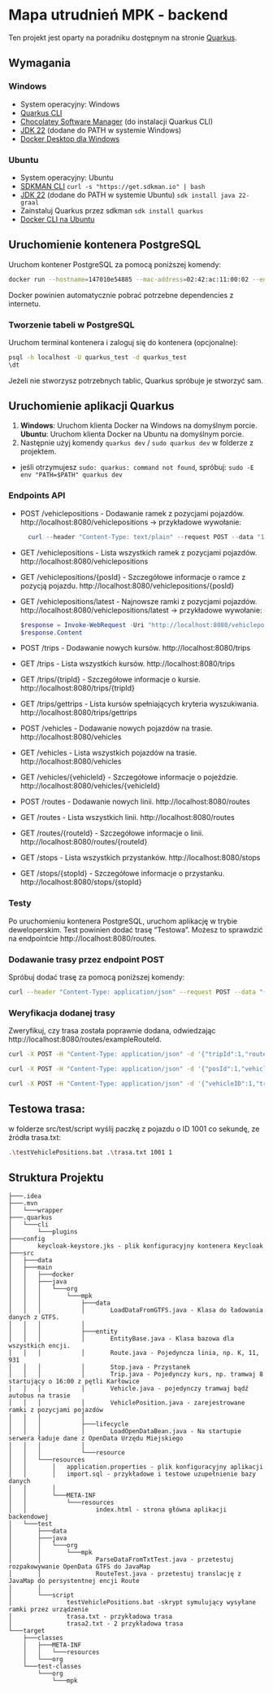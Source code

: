 # Mapa utrudnień MPK - backend

Ten projekt jest oparty na poradniku dostępnym na stronie [Quarkus][1].

## Wymagania

### Windows

- System operacyjny: Windows
- [Quarkus CLI][2]
- [Chocolatey Software Manager][3] (do instalacji Quarkus CLI)
- [JDK 22][4] (dodane do PATH w systemie Windows)
- [Docker Desktop dla Windows][5]

### Ubuntu

- System operacyjny: Ubuntu
- [SDKMAN CLI][6]
  ```curl -s "https://get.sdkman.io" | bash```
- [JDK 22][4] (dodane do PATH w systemie Ubuntu)
  ```sdk install java 22-graal```
- Zainstaluj Quarkus przez sdkman
  ```sdk install quarkus```
- [Docker CLI na Ubuntu][7]


## Uruchomienie kontenera PostgreSQL

Uruchom kontener PostgreSQL za pomocą poniższej komendy:

```bash
docker run --hostname=147010e54885 --mac-address=02:42:ac:11:00:02 --env=POSTGRES_DB=quarkus_test --env=POSTGRES_USER=quarkus_test --env=POSTGRES_PASSWORD=quarkus_test --env=PATH=/usr/local/sbin:/usr/local/bin:/usr/sbin:/usr/bin:/sbin:/bin:/usr/lib/postgresql/14/bin --env=GOSU_VERSION=1.14 --env=LANG=en_US.utf8 --env=PG_MAJOR=14 --env=PG_VERSION=14.1-1.pgdg110+1 --env=PGDATA=/var/lib/postgresql/data --volume=/var/lib/postgresql/data -p 5432:5432 --restart=no --runtime=runc -d postgres:14.1

```

Docker powinien automatycznie pobrać potrzebne dependencies z internetu.

### Tworzenie tabeli w PostgreSQL
Uruchom terminal kontenera i zaloguj się do kontenera (opcjonalne):
```bash
psql -h localhost -U quarkus_test -d quarkus_test
\dt
```
Jeżeli nie stworzysz potrzebnych tablic, Quarkus spróbuje je stworzyć sam.

## Uruchomienie aplikacji Quarkus

1. **Windows**: Uruchom klienta Docker na Windows na domyślnym porcie.
   **Ubuntu**: Uruchom klienta Docker na Ubuntu na domyślnym porcie.
2. Następnie użyj komendy `quarkus dev` / `sudo quarkus dev` w folderze z projektem.
-  jeśli otrzymujesz `sudo: quarkus: command not found`, spróbuj:
   `sudo -E env "PATH=$PATH" quarkus dev`

### Endpoints API

- POST /vehiclepositions - Dodawanie ramek z pozycjami pojazdów.
http://localhost:8080/vehiclepositions ->
przykładowe wywołanie:
  
  ```powershell
    curl --header "Content-Type: text/plain" --request POST --data "1001;51.117843;17.030428;2024-05-17 05:31:41" http://localhost:8080/vehiclepositions 
  ```

- GET /vehiclepositions - Lista wszystkich ramek z pozycjami pojazdów.
  http://localhost:8080/vehiclepositions

- GET /vehiclepositions/{posId} - Szczegółowe informacje o ramce z pozycją pojazdu.
  http://localhost:8080/vehiclepositions/{posId}

- GET /vehiclepositions/latest - Najnowsze ramki z pozycjami pojazdów.
  http://localhost:8080/vehiclepositions/latest ->
przykładowe wywołanie:
  
  ```powershell
  $response = Invoke-WebRequest -Uri "http://localhost:8080/vehiclepositions/latest?routeIds=Test,Test2,K,12,147"
  $response.Content
  ```

- POST /trips - Dodawanie nowych kursów.
  http://localhost:8080/trips

- GET /trips - Lista wszystkich kursów.
  http://localhost:8080/trips

- GET /trips/{tripId} - Szczegółowe informacje o kursie.
  http://localhost:8080/trips/{tripId}

- GET /trips/gettrips - Lista kursów spełniających kryteria wyszukiwania.
  http://localhost:8080/trips/gettrips

- POST /vehicles - Dodawanie nowych pojazdów na trasie.
  http://localhost:8080/vehicles

- GET /vehicles - Lista wszystkich pojazdów na trasie.
  http://localhost:8080/vehicles

- GET /vehicles/{vehicleId} - Szczegółowe informacje o pojeździe.
  http://localhost:8080/vehicles/{vehicleId}

- POST /routes - Dodawanie nowych linii.
  http://localhost:8080/routes

- GET /routes - Lista wszystkich linii.
  http://localhost:8080/routes

- GET /routes/{routeId} - Szczegółowe informacje o linii.
  http://localhost:8080/routes/{routeId}

- GET /stops - Lista wszystkich przystanków.
  http://localhost:8080/stops

- GET /stops/{stopId} - Szczegółowe informacje o przystanku.
  http://localhost:8080/stops/{stopId}

 
### Testy
Po uruchomieniu kontenera PostgreSQL, uruchom aplikację w trybie deweloperskim. Test powinien dodać trasę “Testowa”. Możesz to sprawdzić na endpointcie http://localhost:8080/routes.

### Dodawanie trasy przez endpoint POST
Spróbuj dodać trasę za pomocą poniższej komendy:

```bash
curl --header "Content-Type: application/json" --request POST --data "{\"routeId\": \"CurlTest\", \"routeType\": 2, \"validFrom\": \"2024-04-28\"}" localhost:8080/routes
```
### Weryfikacja dodanej trasy
Zweryfikuj, czy trasa została poprawnie dodana, odwiedzając http://localhost:8080/routes/exampleRouteId.

```bash
curl -X POST -H "Content-Type: application/json" -d '{"tripId":1,"route":{"routeId":"Testowa"},"tripHeadsign":"Test Head Sign","directionId":1,"shapeId":1,"variantId":1}' http://localhost:8080/trips
```
```bash
curl -X POST -H "Content-Type: application/json" -d '{"posId":1,"vehicle":{"vehicleID":1},"posLat":51.107883,"posLon":17.038538,"timestamp":"2024-05-06T15:01:51Z"}' http://localhost:8080/vehiclepositions
```
```bash
curl -X POST -H "Content-Type: application/json" -d '{"vehicleID":1,"trip":{"tripId":1}}' http://localhost:8080/vehicles
```
## Testowa trasa:
w folderze src/test/script wyślij paczkę z pojazdu o ID 1001 co sekundę, ze źródła trasa.txt:
```bash
.\testVehiclePositions.bat .\trasa.txt 1001 1
```

## Struktura Projektu

```text
├───.idea
├───.mvn
│   └───wrapper
├───.quarkus
│   └───cli
│       └───plugins
├───config
│       keycloak-keystore.jks - plik konfiguracyjny kontenera Keycloak
├───src
│   ├───data
│   ├───main
│   │   ├───docker
│   │   ├───java
│   │   │   └───org
│   │   │       └───mpk
│   │   │           ├───data
│   │   │           │       LoadDataFromGTFS.java - Klasa do ładowania danych z GTFS.
│   │   │           │
│   │   │           ├───entity
│   │   │           │       EntityBase.java - Klasa bazowa dla wszystkich encji.
│   │   │           │       Route.java - Pojedyncza linia, np. K, 11, 931
│   │   │           │       Stop.java - Przystanek
│   │   │           │       Trip.java - Pojedynczy kurs, np. tramwaj 8 startujący o 16:00 z pętli Karłowice
│   │   │           │       Vehicle.java - pojedynczy tramwaj bądź autobus na trasie
│   │   │           │       VehiclePosition.java - zarejestrowane ramki z pozycjami pojazdów
│   │   │           │
│   │   │           ├───lifecycle
│   │   │           │       LoadOpenDataBean.java - Na startupie serwera ładuje dane z OpenData Urzędu Miejskiego
│   │   │           │
│   │   │           └───resource
│   │   └───resources
│   │       │   application.properties - plik konfiguracyjny aplikacji
│   │       │   import.sql - przykładowe i testowe uzupełnienie bazy danych
│   │       │
│   │       └───META-INF
│   │           └───resources
│   │                   index.html - strona główna aplikacji backendowej
│   └───test
│       ├───data
│       ├───java
│       │   └───org
│       │       └───mpk
│       │               ParseDataFromTxtTest.java - przetestuj rozpakowywanie OpenData GTFS do JavaMap
│       │               RouteTest.java - przetestuj translację z JavaMap do persystentnej encji Route
│       │
│       └───script
│               testVehiclePositions.bat -skrypt symulujący wysyłane ramki przez urządzenie
│               trasa.txt - przykładowa trasa
│               trasa2.txt - 2 przykładowa trasa
└───target
    ├───classes
    │   ├───META-INF
    │   │   └───resources
    │   └───org
    └───test-classes
        └───org
            └───mpk
```






[1]: https://quarkus.io/guides/getting-started-dev-services
[2]: https://quarkus.io/guides/cli-tooling
[3]: https://chocolatey.org/
[4]: https://www.oracle.com/java/technologies/downloads/
[5]: https://docs.docker.com/desktop/install/windows-install/
[6]: https://sdkman.io/install
[7]: https://docs.docker.com/engine/install/ubuntu/#install-using-the-repository`